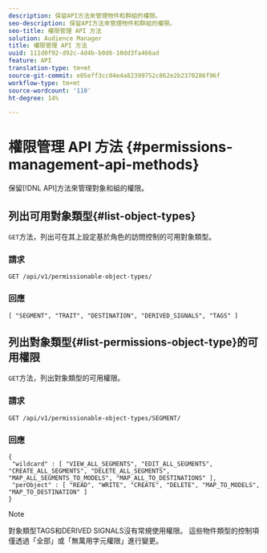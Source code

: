 ```yaml
---
description: 保留API方法來管理物件和群組的權限。
seo-description: 保留API方法來管理物件和群組的權限。
seo-title: 權限管理 API 方法
solution: Audience Manager
title: 權限管理 API 方法
uuid: 111d0f92-d92c-4d4b-b0d6-10dd3fa466ad
feature: API
translation-type: tm+mt
source-git-commit: e05eff3cc04e4a82399752c862e2b2370286f96f
workflow-type: tm+mt
source-wordcount: '110'
ht-degree: 14%

---
```



# 權限管理 API 方法 {#permissions-management-api-methods}

保留[!DNL API]方法來管理對象和組的權限。

<!-- c_rest_api_perm_man.xml -->

## 列出可用對象類型{#list-object-types}

`GET`方法，列出可在其上設定基於角色的訪問控制的可用對象類型。

<!-- r_rest_api_perm_list.xml -->

### 請求

`GET /api/v1/permissionable-object-types/`

### 回應

```
[ "SEGMENT", "TRAIT", "DESTINATION", "DERIVED_SIGNALS", "TAGS" ]
```

## 列出對象類型{#list-permissions-object-type}的可用權限

`GET`方法，列出對象類型的可用權限。

<!-- r_rest_api_perm_list_perms.xml -->

### 請求

`GET /api/v1/permissionable-object-types/SEGMENT/`

### 回應

```
{ 
 "wildcard" : [ "VIEW_ALL_SEGMENTS", "EDIT_ALL_SEGMENTS", "CREATE_ALL_SEGMENTS", "DELETE_ALL_SEGMENTS", "MAP_ALL_SEGMENTS_TO_MODELS", "MAP_ALL_TO_DESTINATIONS" ], 
 "perObject" : [ "READ", "WRITE", "CREATE", "DELETE", "MAP_TO_MODELS", "MAP_TO_DESTINATION" ]
}
```

>[!NOTE]
>
>對象類型TAGS和DERIVED SIGNALS沒有常規使用權限。 這些物件類型的控制項僅透過「全部」或「無萬用字元權限」進行變更。